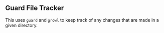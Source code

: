 ## Guard File Tracker

This uses `guard` and `growl` to keep track of any changes that are made in a given directory.